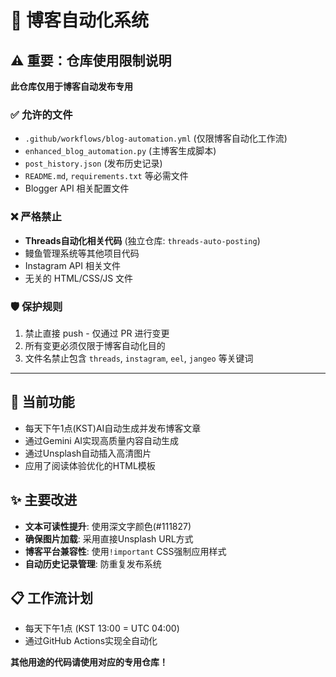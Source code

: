 # 📝 博客自动化系统

## ⚠️ 重要：仓库使用限制说明

**此仓库仅用于博客自动发布专用**

### ✅ 允许的文件
- `.github/workflows/blog-automation.yml` (仅限博客自动化工作流)
- `enhanced_blog_automation.py` (主博客生成脚本)
- `post_history.json` (发布历史记录)
- `README.md`, `requirements.txt` 等必需文件
- Blogger API 相关配置文件

### ❌ 严格禁止
- **Threads自动化相关代码** (独立仓库: `threads-auto-posting`)
- 鳗鱼管理系统等其他项目代码
- Instagram API 相关文件
- 无关的 HTML/CSS/JS 文件

### 🛡️ 保护规则
1. 禁止直接 push - 仅通过 PR 进行变更
2. 所有变更必须仅限于博客自动化目的
3. 文件名禁止包含 `threads`, `instagram`, `eel`, `jangeo` 等关键词

---

## 🤖 当前功能
- 每天下午1点(KST)AI自动生成并发布博客文章
- 通过Gemini AI实现高质量内容自动生成
- 通过Unsplash自动插入高清图片
- 应用了阅读体验优化的HTML模板

## ✨ 主要改进
- **文本可读性提升**: 使用深文字颜色(#111827)
- **确保图片加载**: 采用直接Unsplash URL方式
- **博客平台兼容性**: 使用`!important` CSS强制应用样式
- **自动历史记录管理**: 防重复发布系统

## 📋 工作流计划
- 每天下午1点 (KST 13:00 = UTC 04:00)
- 通过GitHub Actions实现全自动化

**其他用途的代码请使用对应的专用仓库！**
